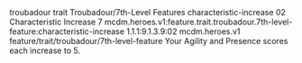 <ability>
  <metadata>
    <class>troubadour</class>
    <feature_type>trait</feature_type>
    <file_dpath>Troubadour/7th-Level Features</file_dpath>
    <item_id>characteristic-increase</item_id>
    <item_index>02</item_index>
    <item_name>Characteristic Increase</item_name>
    <level>7</level>
    <scc>mcdm.heroes.v1:feature.trait.troubadour.7th-level-feature:characteristic-increase</scc>
    <scdc>1.1.1:9.1.3.9:02</scdc>
    <source>mcdm.heroes.v1</source>
    <type>feature/trait/troubadour/7th-level-feature</type>
  </metadata>
  <effects>
    <effect type="mundane">Your Agility and Presence scores each increase to 5.</effect>
  </effects>
</ability>
